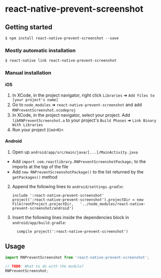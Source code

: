 
# react-native-prevent-screenshot

## Getting started

`$ npm install react-native-prevent-screenshot --save`

### Mostly automatic installation

`$ react-native link react-native-prevent-screenshot`

### Manual installation


#### iOS

1. In XCode, in the project navigator, right click `Libraries` ➜ `Add Files to [your project's name]`
2. Go to `node_modules` ➜ `react-native-prevent-screenshot` and add `RNPreventScreenshot.xcodeproj`
3. In XCode, in the project navigator, select your project. Add `libRNPreventScreenshot.a` to your project's `Build Phases` ➜ `Link Binary With Libraries`
4. Run your project (`Cmd+R`)<

#### Android

1. Open up `android/app/src/main/java/[...]/MainActivity.java`
  - Add `import com.reactlibrary.RNPreventScreenshotPackage;` to the imports at the top of the file
  - Add `new RNPreventScreenshotPackage()` to the list returned by the `getPackages()` method
2. Append the following lines to `android/settings.gradle`:
  	```
  	include ':react-native-prevent-screenshot'
  	project(':react-native-prevent-screenshot').projectDir = new File(rootProject.projectDir, 	'../node_modules/react-native-prevent-screenshot/android')
  	```
3. Insert the following lines inside the dependencies block in `android/app/build.gradle`:
  	```
      compile project(':react-native-prevent-screenshot')
  	```



## Usage
```javascript
import RNPreventScreenshot from 'react-native-prevent-screenshot';

// TODO: What to do with the module?
RNPreventScreenshot;
```
  